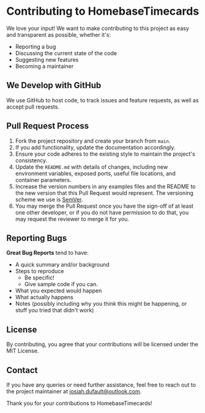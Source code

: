 # Contributing to HomebaseTimecards

We love your input! We want to make contributing to this project as easy and transparent as possible, whether it's:
- Reporting a bug
- Discussing the current state of the code
- Suggesting new features
- Becoming a maintainer

## We Develop with GitHub
We use GitHub to host code, to track issues and feature requests, as well as accept pull requests.

## Pull Request Process
1. Fork the project repository and create your branch from `main`.
2. If you add functionality, update the documentation accordingly.
3. Ensure your code adheres to the existing style to maintain the project's consistency.
4. Update the `README.md` with details of changes, including new environment variables, exposed ports, useful file locations, and container parameters.
5. Increase the version numbers in any examples files and the README to the new version that this Pull Request would represent. The versioning scheme we use is [SemVer](https://semver.org/).
6. You may merge the Pull Request once you have the sign-off of at least one other developer, or if you do not have permission to do that, you may request the reviewer to merge it for you.

## Reporting Bugs
**Great Bug Reports** tend to have:
- A quick summary and/or background
- Steps to reproduce
  - Be specific!
  - Give sample code if you can.
- What you expected would happen
- What actually happens
- Notes (possibly including why you think this might be happening, or stuff you tried that didn't work)

## License
By contributing, you agree that your contributions will be licensed under the MIT License.

## Contact
If you have any queries or need further assistance, feel free to reach out to the project maintainer at josiah.dufault@outlook.com.

Thank you for your contributions to HomebaseTimecards!
